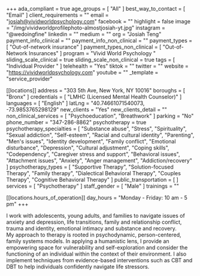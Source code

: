 +++
ada_compliant = true
age_groups = [ "All" ]
best_way_to_contact = [ "Email" ]
client_requirements = ""
email = "josiah@vividworldpsychology.com"
facebook = ""
highlight = false
image = "/img/vividworldprofilephoto-almostjosiah-yt.jpg"
instagram = "@wedoingfine"
linkedin = ""
medium = ""
org = "Josiah Teng"
payment_info_clinical = ""
payment_info_non_clinical = ""
payment_types = [ "Out-of-network insurance" ]
payment_types_non_clinical = [ "Out-of-Network Insurances" ]
program = "Vivid World Psychology "
sliding_scale_clinical = true
sliding_scale_non_clinical = true
tags = [ "Individual Provider " ]
telehealth = "Yes"
tiktok = ""
twitter = ""
website = "https://vividworldpsychology.com"
youtube = ""
_template = "service_provider"

[[locations]]
address = "303 5th Ave, New York, NY 10016"
boroughs = [ "Bronx" ]
credentials = [ "LMHC (Licensed Mental Health Counselor)" ]
languages = [ "English" ]
latLng = "40.74661071540073, -73.9853765298129"
new_clients = "Yes"
new_clients_detail = ""
non_clinical_services = [ "Psychoeducation", "Breathwork" ]
parking = "No"
phone_number = "347-286-8862"
psychotherapy = true
psychotherapy_specialties = [
  "Substance abuse",
  "Stress",
  "Spirituality",
  "Sexual addiction",
  "Self-esteem",
  "Racial and cultural identity",
  "Parenting",
  "Men's issues",
  "Identity development",
  "Family conflict",
  "Emotional disturbance",
  "Depression",
  "Cultural adjustment",
  "Coping skills",
  "Codependency",
  "Caregiver stress and support",
  "Behavioral issues",
  "Attachment issues",
  "Anxiety",
  "Anger management",
  "Addiction/recovery"
]
psychotherapy_types = [
  "Supportive Therapy",
  "Solution-focused Therapy",
  "Family therapy",
  "Dialectical Behavioral Therapy",
  "Couples Therapy",
  "Cognitive Behavioral Therapy"
]
public_transportation = [ ]
services = [ "Psychotherapy" ]
staff_gender = [ "Male" ]
trainings = ""

  [[locations.hours_of_operation]]
  day_hours = "Monday - Friday: 10 am - 5 pm"
+++

I work with adolescents, young adults, and families to navigate issues of anxiety and depression, life transitions, family and relationship conflict, trauma and identity, emotional intimacy and substance and recovery.   
My approach to therapy is rooted in psychodynamic, person-centered, family systems models. In applying a humanistic lens, I provide an empowering space for vulnerability and self-exploration and consider the functioning of an individual within the context of their environment. I also implement techniques from evidence-based interventions such as CBT and DBT to help individuals confidently navigate life stressors.
